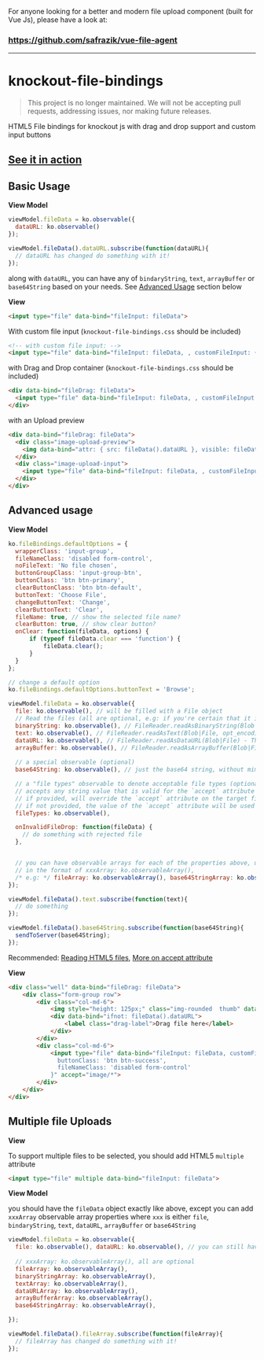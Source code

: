 For anyone looking for a better and modern file upload component (built for Vue Js), please have a look at:

### https://github.com/safrazik/vue-file-agent

---

knockout-file-bindings
======================
> This project is no longer maintained. We will not be accepting pull requests, addressing issues, nor making future releases.

HTML5 File bindings for knockout js with drag and drop support and custom input buttons

## [See it in action](http://codepen.io/mrsafraz/pen/uIrwC)

## Basic Usage


**View Model**
```javascript
viewModel.fileData = ko.observable({
  dataURL: ko.observable()
});

viewModel.fileData().dataURL.subscribe(function(dataURL){
  // dataURL has changed do something with it!
});
```

along with `dataURL`, you can have any of `bindaryString`, `text`,  `arrayBuffer` or `base64String` based on your needs. See [Advanced Usage](#advanced-usage) section below


**View**
```html
<input type="file" data-bind="fileInput: fileData">
```

With custom file input (`knockout-file-bindings.css` should be included)
```html
<!-- with custom file input: -->
<input type="file" data-bind="fileInput: fileData, , customFileInput: {}">
```

with Drag and Drop container (`knockout-file-bindings.css` should be included)
```html
<div data-bind="fileDrag: fileData">
  <input type="file" data-bind="fileInput: fileData, , customFileInput: {}">
</div>
```

with an Upload preview
```html
<div data-bind="fileDrag: fileData">
  <div class="image-upload-preview">
    <img data-bind="attr: { src: fileData().dataURL }, visible: fileData().dataURL">
  </div>
  <div class="image-upload-input">
    <input type="file" data-bind="fileInput: fileData, , customFileInput: {}">
  </div>
</div>
```

## Advanced usage

**View Model**
```javascript
ko.fileBindings.defaultOptions = {
  wrapperClass: 'input-group',
  fileNameClass: 'disabled form-control',
  noFileText: 'No file chosen',
  buttonGroupClass: 'input-group-btn',
  buttonClass: 'btn btn-primary',
  clearButtonClass: 'btn btn-default',
  buttonText: 'Choose File',
  changeButtonText: 'Change',
  clearButtonText: 'Clear',
  fileName: true, // show the selected file name?
  clearButton: true, // show clear button?
  onClear: function(fileData, options) {
      if (typeof fileData.clear === 'function') {
          fileData.clear();
      }
  }
};

// change a default option
ko.fileBindings.defaultOptions.buttonText = 'Browse';

viewModel.fileData = ko.observable({
  file: ko.observable(), // will be filled with a File object
  // Read the files (all are optional, e.g: if you're certain that it is a text file, use only text:
  binaryString: ko.observable(), // FileReader.readAsBinaryString(Blob|File) - The result property will contain the file/blob's data as a binary string. Every byte is represented by an integer in the range [0..255].
  text: ko.observable(), // FileReader.readAsText(Blob|File, opt_encoding) - The result property will contain the file/blob's data as a text string. By default the string is decoded as 'UTF-8'. Use the optional encoding parameter can specify a different format.
  dataURL: ko.observable(), // FileReader.readAsDataURL(Blob|File) - The result property will contain the file/blob's data encoded as a data URL.
  arrayBuffer: ko.observable(), // FileReader.readAsArrayBuffer(Blob|File) - The result property will contain the file/blob's data as an ArrayBuffer object.
  
  // a special observable (optional)
  base64String: ko.observable(), // just the base64 string, without mime type or anything else

  // a "file types" observable to denote acceptable file types (optional)
  // accepts any string value that is valid for the `accept` attribute of a file input
  // if provided, will override the `accept` attribute on the target file input
  // if not provided, the value of the `accept` attribute will be used
  fileTypes: ko.observable(),

  onInvalidFileDrop: function(fileData) {
    // do something with rejected file
  },


  // you can have observable arrays for each of the properties above, useful in multiple file upload selection (see Multiple file Uploads section below)
  // in the format of xxxArray: ko.observableArray(),
  /* e.g: */ fileArray: ko.observableArray(), base64StringArray: ko.observableArray(),
});

viewModel.fileData().text.subscribe(function(text){
  // do something
});

viewModel.fileData().base64String.subscribe(function(base64String){
  sendToServer(base64String);
});

```

Recommended:
[Reading HTML5 files](http://www.html5rocks.com/en/tutorials/file/dndfiles/#toc-reading-files),
[More on accept attribute](https://www.w3schools.com/tags/att_input_accept.asp)

**View**
```html
<div class="well" data-bind="fileDrag: fileData">
    <div class="form-group row">
        <div class="col-md-6">
            <img style="height: 125px;" class="img-rounded  thumb" data-bind="attr: { src: fileData().dataURL }, visible: fileData().dataURL">
            <div data-bind="ifnot: fileData().dataURL">
                <label class="drag-label">Drag file here</label>
            </div>
        </div>
        <div class="col-md-6">
            <input type="file" data-bind="fileInput: fileData, customFileInput: {
              buttonClass: 'btn btn-success',
              fileNameClass: 'disabled form-control'
            }" accept="image/*">
        </div>
    </div>
</div>
```

## Multiple file Uploads

**View**

To support multiple files to be selected, you should add HTML5 `multiple` attribute

```html
<input type="file" multiple data-bind="fileInput: fileData">
```

**View Model**

you should have the `fileData` object exactly like above, except you can add `xxxArray` observable array properties where `xxx` is either `file`, `bindaryString`, `text`, `dataURL`, `arrayBuffer` or `base64String`
```javascript
viewModel.fileData = ko.observable({
  file: ko.observable(), dataURL: ko.observable(), // you can still have the above methods if you want to focus on the first file
  
  // xxxArray: ko.observableArray(), all are optional
  fileArray: ko.observableArray(),
  binaryStringArray: ko.observableArray(),
  textArray: ko.observableArray(),
  dataURLArray: ko.observableArray(),
  arrayBufferArray: ko.observableArray(),
  base64StringArray: ko.observableArray(),

});

viewModel.fileData().fileArray.subscribe(function(fileArray){
  // fileArray has changed do something with it!
});
```
